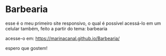 # Barbearia
esse é o meu primeiro site responsivo, o qual é possível acessá-lo em um celular também, feito a partir do tema: barbearia

acesse-o em: https://marinacanal.github.io/Barbearia/

espero que gostem!
